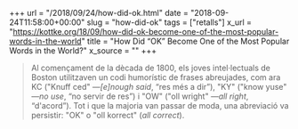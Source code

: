 +++
url = "/2018/09/24/how-did-ok.html"
date = "2018-09-24T11:58:00+00:00"
slug = "how-did-ok"
tags = ["retalls"]
x_url = "https://kottke.org/18/09/how-did-ok-become-one-of-the-most-popular-words-in-the-world"
title = "How Did “OK” Become One of the Most Popular Words in the World?"
x_source = ""
+++


> Al començament de la dècada de 1800, els joves intel·lectuals de Boston utilitzaven un codi humorístic de frases abreujades, com ara KC ("Knuff ced" —*\[e]nough said*, “res més a dir”), "KY" ("know yuse" —*no use*, “no servir de res”) i "OW" ("oll wright" —*all right*, “d'acord”). Tot i que la majoria van passar de moda, una abreviació va persistir: "OK" o "oll korrect" (*all correct*).
